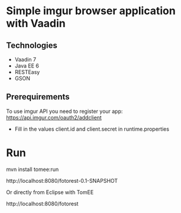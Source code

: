 Simple imgur browser application with Vaadin
======================

Technologies
-----------

* Vaadin 7
* Java EE 6
* RESTEasy
* GSON

Prerequirements
---------------

To use imgur API you need to register your app: https://api.imgur.com/oauth2/addclient
* Fill in the values client.id and client.secret in runtime.properties

Run
======================
mvn install tomee:run

http://localhost:8080/fotorest-0.1-SNAPSHOT

Or directly from Eclipse with TomEE

http://localhost:8080/fotorest
